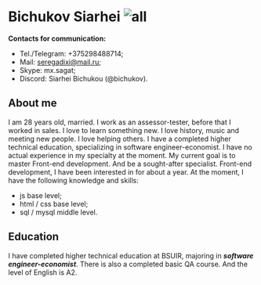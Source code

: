 # Bichukov Siarhei   ![all](https://hhcdn.ru/photo/599468527.jpeg?t=1631521816&h=nZ9EoYCtpj3tK1qfVnIzLw)                       
**Contacts for communication:**            
- Tel./Telegram: +375298488714;
- Mail: seregadixi@mail.ru;
- Skype: mx.sagat;
- Discord: Siarhei Bichukou (@bichukov).




## About me ##

I am 28 years old, married. I work as an assessor-tester, before that I worked in sales. 
I love to learn something new. I love history, music and meeting new people. I love helping others.
I have a completed higher technical education, specializing in software engineer-economist.
I have no actual experience in my specialty at the moment.
My current goal is to master Front-end development. And be a sought-after specialist.
Front-end development, I have been interested in for about a year.
At the moment, I have the following knowledge and skills:
- js base level;
- html / css base level;
- sql / mysql middle level.

## Education ##
I have completed higher technical education at BSUIR, majoring in ***software engineer-economist***.
There is also a completed basic QA course. And the level of English is A2.

